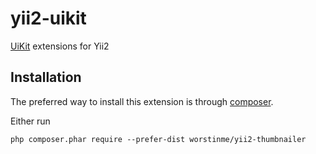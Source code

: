 # yii2-uikit

[UiKit](http://getuikit.com/) extensions for Yii2


Installation
------------

The preferred way to install this extension is through [composer](http://getcomposer.org/download/).

Either run

```
php composer.phar require --prefer-dist worstinme/yii2-thumbnailer
```

